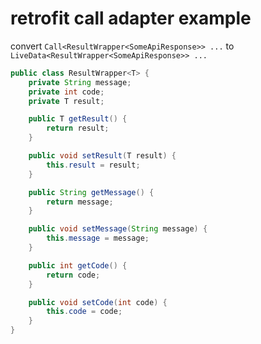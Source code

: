 # retrofit call adapter example


convert `Call<ResultWrapper<SomeApiResponse>> ...` to `LiveData<ResultWrapper<SomeApiResponse>> ...`


```java
public class ResultWrapper<T> {
    private String message;
    private int code;
    private T result;

    public T getResult() {
        return result;
    }

    public void setResult(T result) {
        this.result = result;
    }

    public String getMessage() {
        return message;
    }

    public void setMessage(String message) {
        this.message = message;
    }

    public int getCode() {
        return code;
    }

    public void setCode(int code) {
        this.code = code;
    }
}
```
